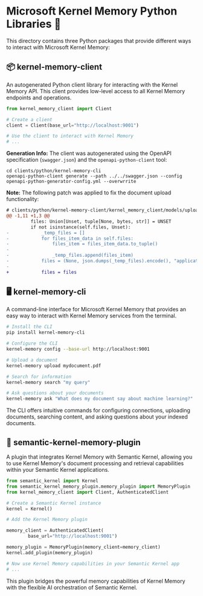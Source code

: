 # Microsoft Kernel Memory Python Libraries 🐍

This directory contains three Python packages that provide different ways to interact with Microsoft Kernel Memory:

## 📦 kernel-memory-client

An autogenerated Python client library for interacting with the Kernel Memory API. This client provides low-level access to all Kernel Memory endpoints and operations.

```python
from kernel_memory_client import Client

# Create a client
client = Client(base_url="http://localhost:9001")

# Use the client to interact with Kernel Memory
# ...
```

**Generation Info:** The client was autogenerated using the OpenAPI specification (`swagger.json`) and the `openapi-python-client` tool:

```shell
cd clients/python/kernel-memory-cli
openapi-python-client generate --path ../../swagger.json --config openapi-python-generator-config.yml --overwrrite
```

**Note:** The following patch was applied to fix the document upload functionality:

```patch
# clients/python/kernel-memory-client/kernel_memory_client/models/upload_document_body.py
@@ -1,11 +1,3 @@
         files: Union[Unset, tuple[None, bytes, str]] = UNSET
         if not isinstance(self.files, Unset):
-            _temp_files = []
-            for files_item_data in self.files:
-                files_item = files_item_data.to_tuple()
-
-                _temp_files.append(files_item)
-            files = (None, json.dumps(_temp_files).encode(), "application/json")
-            
+            files = files
```

## 🖥️ kernel-memory-cli

A command-line interface for Microsoft Kernel Memory that provides an easy way to interact with Kernel Memory services from the terminal.

```bash
# Install the CLI
pip install kernel-memory-cli

# Configure the CLI
kernel-memory config --base-url http://localhost:9001

# Upload a document
kernel-memory upload mydocument.pdf

# Search for information
kernel-memory search "my query"

# Ask questions about your documents
kernel-memory ask "What does my document say about machine learning?"
```

The CLI offers intuitive commands for configuring connections, uploading documents, searching content, and asking questions about your indexed documents.

## 🔌 semantic-kernel-memory-plugin

A plugin that integrates Kernel Memory with Semantic Kernel, allowing you to use Kernel Memory's document processing and retrieval capabilities within your Semantic Kernel applications.

```python
from semantic_kernel import Kernel
from semantic_kernel_memory_plugin.memory_plugin import MemoryPlugin
from kernel_memory_client import Client, AuthenticatedClient

# Create a Semantic Kernel instance
kernel = Kernel()

# Add the Kernel Memory plugin

memory_client = AuthenticatedClient(
        base_url="http://localhost:9001")

memory_plugin = MemoryPlugin(memory_client=memory_client)
kernel.add_plugin(memory_plugin)

# Now use Kernel Memory capabilities in your Semantic Kernel app
# ...
```

This plugin bridges the powerful memory capabilities of Kernel Memory with the flexible AI orchestration of Semantic Kernel.